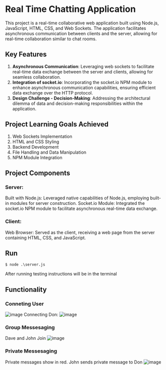 # Real Time Chatting Application

This project is a real-time collaborative web application built using Node.js, JavaScript, HTML, CSS, and Web Sockets. The application facilitates asynchronous communication between clients and the server, allowing for real-time collaboration similar to chat rooms.

## Key Features
1. **Asynchronous Communication**: 
  Leveraging web sockets to facilitate real-time data exchange between the server and clients, allowing for seamless collaboration.
2. **Integration of socket.io**: 
  Incorporating the socket.io NPM module to enhance asynchronous communication capabilities, ensuring efficient data exchange over the HTTP protocol.
3. **Design Challenge - Decision-Making**: 
  Addressing the architectural dilemma of data and decision-making responsibilities within the application.

## Project Learning Goals Achieved
1. Web Sockets Implementation
2. HTML and CSS Styling
3. Backend Development
4. File Handling and Data Manipulation
5. NPM Module Integration

## Project Components
### Server:
Built with Node.js: Leveraged native capabilities of Node.js, employing built-in modules for server construction.
Socket.io Module: Integrated the socket.io NPM module to facilitate asynchronous real-time data exchange.

### Client:
Web Browser: Served as the client, receiving a web page from the server containing HTML, CSS, and JavaScript.

## Run
```node
$ node .\server.js
```
After running testing instructions will be in the terminal

## Functionality
### Conneting User
![image](https://github.com/RafeedN/chatting-application/assets/87875513/f5be9cf8-21fc-489d-bdf0-16db70f16c33)
Connecting Don:
![image](https://github.com/RafeedN/chatting-application/assets/87875513/ee5929ba-415b-4fa5-9430-f79f253aaf96)
### Group Messesaging
Dave and John Join
![image](https://github.com/RafeedN/real-time-chatting-application/assets/87875513/76df40c1-9324-4388-91b1-b0b08e8d40eb)

### Private Messesaging
Private messages show in red.
John sends private message to Don
![image](https://github.com/RafeedN/real-time-chatting-application/assets/87875513/1404972f-5149-4aba-89f4-797543b99dd9)



